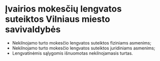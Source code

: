 # Įvairios mokesčių lengvatos suteiktos Vilniaus miesto savivaldybės

- Nekilnojamo turto mokesčio lengvatos suteiktos fiziniams asmenims;
- Nekilnojamo turto mokesčio lengvatos suteiktos juridiniams asmenims;
- Lengvatinėmis sąlygomis išnuomotas nekilnojamasis turtas.